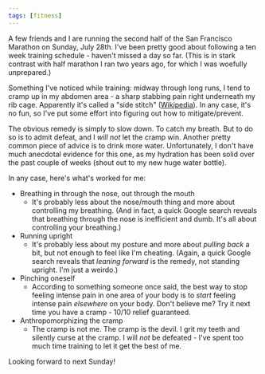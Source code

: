 ```yaml
---
tags: [fitness]
---
```


A few friends and I are running the second half of the San Francisco Marathon on
Sunday, July 28th. I've been pretty good about following a ten week training
schedule - haven't missed a day so far. (This is in stark contrast with half
marathon I ran two years ago, for which I was woefully unprepared.)

Something I've noticed while training: midway through long runs, I tend to cramp
up in my abdomen area - a sharp stabbing pain right underneath my rib cage.
Apparently it's called a "side stitch"
([Wikipedia](https://en.wikipedia.org/wiki/Side_stitch)). In any case, it's no
fun, so I've put some effort into figuring out how to mitigate/prevent.

The obvious remedy is simply to slow down. To catch my breath. But to do so is
to admit defeat, and I *will not* let the cramp win. Another pretty common piece
of advice is to drink more water. Unfortunately, I don't have much anecdotal
evidence for this one, as my hydration has been solid over the past couple of
weeks (shout out to my new huge water bottle).

In any case, here's what's worked for me:
- Breathing in through the nose, out through the mouth
    -  It's probably less about the nose/mouth thing and more about controlling
       my breathing. (And in fact, a quick Google search reveals that breathing
       through the nose is inefficient and dumb. It's all about controlling your
       breathing.)
- Running upright
    - It's probably less about my posture and more about *pulling back* a bit,
      but not enough to feel like I'm cheating.  (Again, a quick Google search
      reveals that *leaning forward* is the remedy, not standing upright. I'm
      just a weirdo.)
- Pinching oneself
    - According to something someone once said, the best way to stop feeling
      intense pain in one area of your body is to *start* feeling intense pain
      *elsewhere* on your body. Don't believe me? Try it next time you have a
      cramp - 10/10 relief guaranteed. 
- Anthropomorphizing the cramp
    - The cramp is not me. The cramp is the devil. I grit my teeth and silently
      curse at the cramp. I will *not* be defeated - I've spent too much time
      training to let it get the best of me.

Looking forward to next Sunday!
